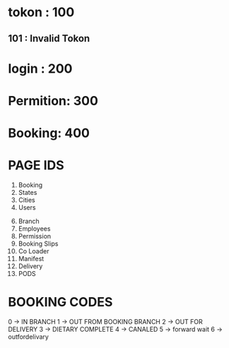 # tokon : 100
## 101 : Invalid Tokon
# login : 200
# Permition: 300
# Booking: 400


# PAGE IDS
1. Booking
2. States
3. Cities
4. Users
<!-- 5. Companies -->
6. Branch
7. Employees    
8. Permission
9. Booking Slips
10. Co Loader
11. Manifest
12. Delivery
13. PODS

# BOOKING CODES
0 -> IN BRANCH
1 -> OUT FROM BOOKING BRANCH
2 -> OUT FOR DELIVERY
3 -> DIETARY COMPLETE
4 -> CANALED
5 -> forward wait
6 -> outfordelivary
